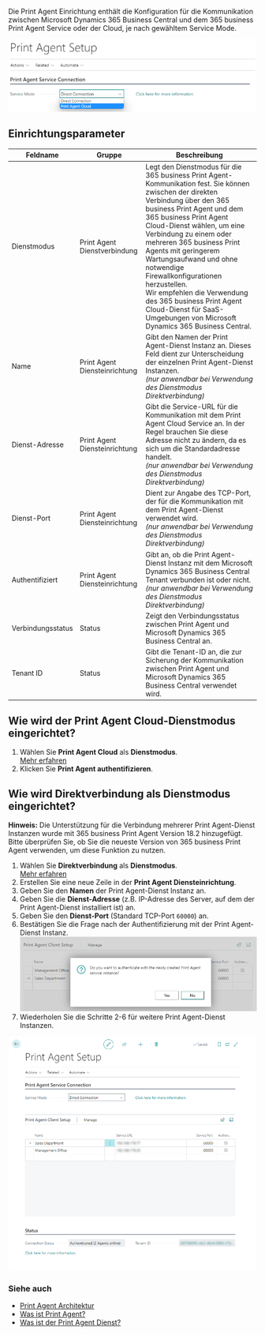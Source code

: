 Die Print Agent Einrichtung enthält die Konfiguration für die Kommunikation zwischen Microsoft Dynamics 365 Business Central und dem 365 business Print Agent Service oder der Cloud, je nach gewähltem Service Mode.

![Print Agent Einrichtung](/assets/images/365-business-print-agent/646d98fab6c688ad444f61f5397dce86873cda4a90db60986a40ba1eb3911ce9.png)

## Einrichtungsparameter

| Feldname | Gruppe | Beschreibung |
| --- | --- | --- |
| Dienstmodus | Print Agent Dienstverbindung | Legt den Dienstmodus für die 365 business Print Agent-Kommunikation fest. Sie können zwischen der direkten Verbindung über den 365 business Print Agent und dem 365 business Print Agent Cloud-Dienst wählen, um eine Verbindung zu einem oder mehreren 365 business Print Agents mit geringerem Wartungsaufwand und ohne notwendige Firewallkonfigurationen herzustellen.<br>Wir empfehlen die Verwendung des 365 business Print Agent Cloud-Dienst für SaaS-Umgebungen von Microsoft Dynamics 365 Business Central.|
| Name | Print Agent Diensteinrichtung | Gibt den Namen der Print Agent-Dienst Instanz an. Dieses Feld dient zur Unterscheidung der einzelnen Print Agent-Dienst Instanzen.<br>_(nur anwendbar bei Verwendung des Dienstmodus Direktverbindung)_ |
| Dienst-Adresse | Print Agent Diensteinrichtung | Gibt die Service-URL für die Kommunikation mit dem Print Agent Cloud Service an. In der Regel brauchen Sie diese Adresse nicht zu ändern, da es sich um die Standardadresse handelt.<br>_(nur anwendbar bei Verwendung des Dienstmodus Direktverbindung)_ |
| Dienst-Port | Print Agent Diensteinrichtung | Dient zur Angabe des TCP-Port, der für die Kommunikation mit dem Print Agent-Dienst verwendet wird.<br>_(nur anwendbar bei Verwendung des Dienstmodus Direktverbindung)_ |
| Authentifiziert | Print Agent Diensteinrichtung | Gibt an, ob die Print Agent-Dienst Instanz mit dem Microsoft Dynamics 365 Business Central Tenant verbunden ist oder nicht.<br>_(nur anwendbar bei Verwendung des Dienstmodus Direktverbindung)_ |
| Verbindungsstatus | Status | Zeigt den Verbindungsstatus zwischen Print Agent und Microsoft Dynamics 365 Business Central an. |
| Tenant ID | Status | Gibt die Tenant-ID an, die zur Sicherung der Kommunikation zwischen Print Agent und Microsoft Dynamics 365 Business Central verwendet wird. |

## Wie wird der Print Agent Cloud-Dienstmodus eingerichtet?

 1. Wählen Sie **Print Agent Cloud** als **Dienstmodus**.<br>[Mehr erfahren](../print-agent-whatis/#architecture)
 2. Klicken Sie **Print Agent authentifizieren**.

## Wie wird Direktverbindung als Dienstmodus eingerichtet?

<div class="alert alert-info">
    <i class="fa-solid fa-lightbulb"></i> <strong>Hinweis:</strong> Die Unterstützung für die Verbindung mehrerer Print Agent-Dienst Instanzen wurde mit 365 business Print Agent Version 18.2 hinzugefügt.<br>Bitte überprüfen Sie, ob Sie die neueste Version von 365 business Print Agent verwenden, um diese Funktion zu nutzen.
</div>

 1. Wählen Sie **Direktverbindung** als **Dienstmodus**.<br>[Mehr erfahren](../print-agent-whatis/#architecture)
 2. Erstellen Sie eine neue Zeile in der **Print Agent Diensteinrichtung**.
 3. Geben Sie den **Namen** der Print Agent-Dienst Instanz an.
 4. Geben Sie die **Dienst-Adresse** (z.B. IP-Adresse des Server, auf dem der Print Agent-Dienst installiert ist) an.
 5. Geben Sie den **Dienst-Port** (Standard TCP-Port `60000`) an.
 6. Bestätigen Sie die Frage nach der Authentifizierung mit der Print Agent-Dienst Instanz.<br>![Bestätigung Print Agent-Dienst Authentifizierung](/assets/images/365-business-print-agent/a35b2150c883bf9145a1c14e555a9e3bdd18c906ddcef52e7b14a4600699a44a.png)
 8. Wiederholen Sie die Schritte 2-6 für weitere Print Agent-Dienst Instanzen.

![Direktverbindung - Print Agent Diensteinrichtung](/assets/images/365-business-print-agent/ad7903e49277a20398b0c18fa585552dcfe486312d657bc2c78b7e41f2b3d62b.png)  

### Siehe auch

 - [Print Agent Architektur](../print-agent-whatis/#architecture)
 - [Was ist Print Agent?](../print-agent-whatis/)
 - [Was ist der Print Agent Dienst?](../print-agent-client-whatis/)